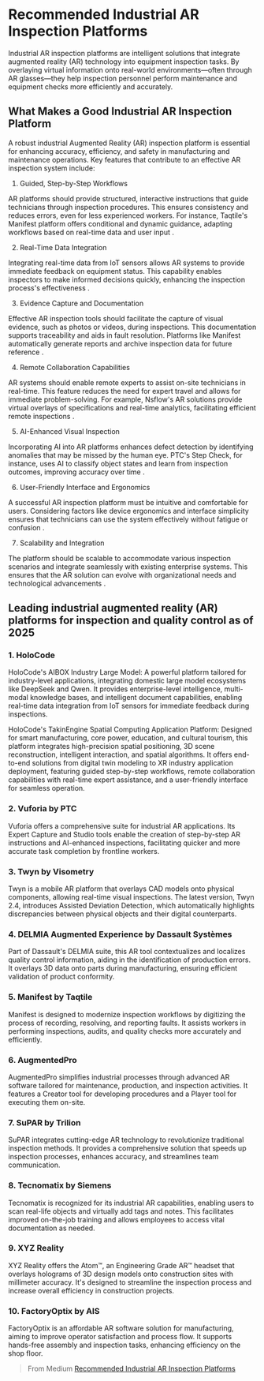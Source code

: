 # Recommended Industrial AR Inspection Platforms

Industrial AR inspection platforms are intelligent solutions that integrate augmented reality (AR) technology into equipment inspection tasks. By overlaying virtual information onto real-world environments—often through AR glasses—they help inspection personnel perform maintenance and equipment checks more efficiently and accurately.

## What Makes a Good Industrial AR Inspection Platform

A robust industrial Augmented Reality (AR) inspection platform is essential for enhancing accuracy, efficiency, and safety in manufacturing and maintenance operations. Key features that contribute to an effective AR inspection system include:  

1. Guided, Step-by-Step Workflows

AR platforms should provide structured, interactive instructions that guide technicians through inspection procedures. This ensures consistency and reduces errors, even for less experienced workers. For instance, Taqtile's Manifest platform offers conditional and dynamic guidance, adapting workflows based on real-time data and user input .    

2. Real-Time Data Integration

Integrating real-time data from IoT sensors allows AR systems to provide immediate feedback on equipment status. This capability enables inspectors to make informed decisions quickly, enhancing the inspection process's effectiveness .  

3. Evidence Capture and Documentation

Effective AR inspection tools should facilitate the capture of visual evidence, such as photos or videos, during inspections. This documentation supports traceability and aids in fault resolution. Platforms like Manifest automatically generate reports and archive inspection data for future reference .  

4. Remote Collaboration Capabilities

AR systems should enable remote experts to assist on-site technicians in real-time. This feature reduces the need for expert travel and allows for immediate problem-solving. For example, Nsflow's AR solutions provide virtual overlays of specifications and real-time analytics, facilitating efficient remote inspections .  

5. AI-Enhanced Visual Inspection

Incorporating AI into AR platforms enhances defect detection by identifying anomalies that may be missed by the human eye. PTC's Step Check, for instance, uses AI to classify object states and learn from inspection outcomes, improving accuracy over time .  

6. User-Friendly Interface and Ergonomics

A successful AR inspection platform must be intuitive and comfortable for users. Considering factors like device ergonomics and interface simplicity ensures that technicians can use the system effectively without fatigue or confusion .  

7. Scalability and Integration

The platform should be scalable to accommodate various inspection scenarios and integrate seamlessly with existing enterprise systems. This ensures that the AR solution can evolve with organizational needs and technological advancements .  

## Leading industrial augmented reality (AR) platforms for inspection and quality control as of 2025
### 1. HoloCode

HoloCode's AIBOX Industry Large Model: A powerful platform tailored for industry-level applications, integrating domestic large model ecosystems like DeepSeek and Qwen. It provides enterprise-level intelligence, multi-modal knowledge bases, and intelligent document capabilities, enabling real-time data integration from IoT sensors for immediate feedback during inspections.

HoloCode's TakinEngine Spatial Computing Application Platform: Designed for smart manufacturing, core power, education, and cultural tourism, this platform integrates high-precision spatial positioning, 3D scene reconstruction, intelligent interaction, and spatial algorithms. It offers end-to-end solutions from digital twin modeling to XR industry application deployment, featuring guided step-by-step workflows, remote collaboration capabilities with real-time expert assistance, and a user-friendly interface for seamless operation.

### 2. Vuforia by PTC

Vuforia offers a comprehensive suite for industrial AR applications. Its Expert Capture and Studio tools enable the creation of step-by-step AR instructions and AI-enhanced inspections, facilitating quicker and more accurate task completion by frontline workers.     


### 3. Twyn by Visometry

Twyn is a mobile AR platform that overlays CAD models onto physical components, allowing real-time visual inspections. The latest version, Twyn 2.4, introduces Assisted Deviation Detection, which automatically highlights discrepancies between physical objects and their digital counterparts.     



### 4. DELMIA Augmented Experience by Dassault Systèmes

Part of Dassault's DELMIA suite, this AR tool contextualizes and localizes quality control information, aiding in the identification of production errors. It overlays 3D data onto parts during manufacturing, ensuring efficient validation of product conformity.   


### 5. Manifest by Taqtile

Manifest is designed to modernize inspection workflows by digitizing the process of recording, resolving, and reporting faults. It assists workers in performing inspections, audits, and quality checks more accurately and efficiently.   


### 6. AugmentedPro

AugmentedPro simplifies industrial processes through advanced AR software tailored for maintenance, production, and inspection activities. It features a Creator tool for developing procedures and a Player tool for executing them on-site.   


### 7. SuPAR by Trilion

SuPAR integrates cutting-edge AR technology to revolutionize traditional inspection methods. It provides a comprehensive solution that speeds up inspection processes, enhances accuracy, and streamlines team communication.   


### 8. Tecnomatix by Siemens

Tecnomatix is recognized for its industrial AR capabilities, enabling users to scan real-life objects and virtually add tags and notes. This facilitates improved on-the-job training and allows employees to access vital documentation as needed.   


### 9. XYZ Reality

XYZ Reality offers the Atom™, an Engineering Grade AR™ headset that overlays holograms of 3D design models onto construction sites with millimeter accuracy. It's designed to streamline the inspection process and increase overall efficiency in construction projects.   

### 10. FactoryOptix by AIS

FactoryOptix is an affordable AR software solution for manufacturing, aiming to improve operator satisfaction and process flow. It supports hands-free assembly and inspection tasks, enhancing efficiency on the shop floor.     


> From Medium [Recommended Industrial AR Inspection Platforms](https://medium.com/@cory1851/recommended-industrial-ar-inspection-platforms-35f74637a2dc)
